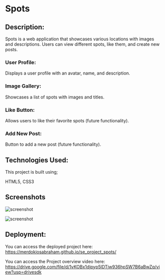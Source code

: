 # Spots

## Description:

Spots is a web application that showcases various locations with images and descriptions. Users can view different spots, like them, and create new posts.

### User Profile:

Displays a user profile with an avatar, name, and description.

### Image Gallery:

Showcases a list of spots with images and titles.

### Like Button:

Allows users to like their favorite spots (future functionality).

### Add New Post:

Button to add a new post (future functionality).

## Technologies Used:

This project is built using;

HTML5, CSS3

## Screenshots

![screenshot](<Screenshot 2024-08-07 at 12.02.15 PM.png>)

![screenshot](<Screenshot 2024-08-07 at 12.52.58 PM.png>)

## Deployment:

You can access the deployed project here: https://merdokiosabraham.github.io/se_project_spots/

You can access the Project overview video here: https://drive.google.com/file/d/1vKOBx1djpyp5lDTjw936hpSW7B6aBwZq/view?usp=drivesdk
